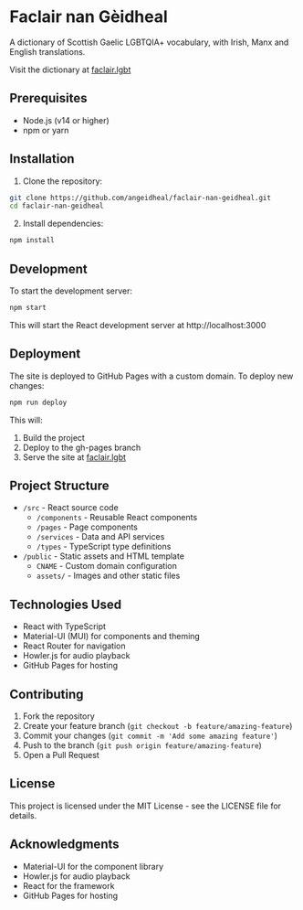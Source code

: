 # Faclair nan Gèidheal

A dictionary of Scottish Gaelic LGBTQIA+ vocabulary, with Irish, Manx and English translations.

Visit the dictionary at [faclair.lgbt](https://faclair.lgbt)

## Prerequisites

- Node.js (v14 or higher)
- npm or yarn

## Installation

1. Clone the repository:
```bash
git clone https://github.com/angeidheal/faclair-nan-geidheal.git
cd faclair-nan-geidheal
```

2. Install dependencies:
```bash
npm install
```

## Development

To start the development server:

```bash
npm start
```

This will start the React development server at http://localhost:3000

## Deployment

The site is deployed to GitHub Pages with a custom domain. To deploy new changes:

```bash
npm run deploy
```

This will:
1. Build the project
2. Deploy to the gh-pages branch
3. Serve the site at [faclair.lgbt](https://faclair.lgbt)

## Project Structure

- `/src` - React source code
  - `/components` - Reusable React components
  - `/pages` - Page components
  - `/services` - Data and API services
  - `/types` - TypeScript type definitions
- `/public` - Static assets and HTML template
  - `CNAME` - Custom domain configuration
  - `assets/` - Images and other static files

## Technologies Used

- React with TypeScript
- Material-UI (MUI) for components and theming
- React Router for navigation
- Howler.js for audio playback
- GitHub Pages for hosting

## Contributing

1. Fork the repository
2. Create your feature branch (`git checkout -b feature/amazing-feature`)
3. Commit your changes (`git commit -m 'Add some amazing feature'`)
4. Push to the branch (`git push origin feature/amazing-feature`)
5. Open a Pull Request

## License

This project is licensed under the MIT License - see the LICENSE file for details.

## Acknowledgments

- Material-UI for the component library
- Howler.js for audio playback
- React for the framework
- GitHub Pages for hosting
